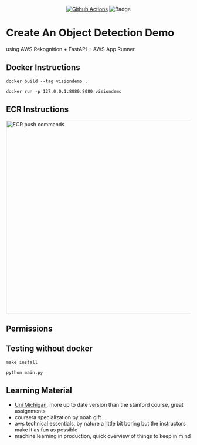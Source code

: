 <div align="center">

[![Github Actions](https://github.com/fraukecharms/fastapi_compvision/actions/workflows/main.yml/badge.svg)](https://github.com/fraukecharms/fastapi_compvision/actions/workflows/main.yml) 
![Badge](https://codebuild.eu-west-1.amazonaws.com/badges?uuid=eyJlbmNyeXB0ZWREYXRhIjoiZGx5M0JnZXNLL3NqcXpoN0xoZ1pLVURFT0U5Tmcwb3plQzU5NXBBVUE1Q1lpMHJxZHFtNTIya1BscU1EK1RkRlp2TnFUV0huUFkwKzBvdG56a1BGcDg0PSIsIml2UGFyYW1ldGVyU3BlYyI6Indva1F2ZlZuS3VlMGdWOEEiLCJtYXRlcmlhbFNldFNlcmlhbCI6MX0%3D&branch=main)

</div>

# Create An Object Detection Demo 

using AWS Rekognition + FastAPI + AWS App Runner


## Docker Instructions

`docker build --tag visiondemo .`

`docker run -p 127.0.0.1:8080:8080 visiondemo`


## ECR Instructions


<img alt="ECR push commands" width="525" src="https://user-images.githubusercontent.com/3386410/196132461-7cd7c53e-cd52-401e-972c-68fbec15937c.png">

## Permissions


## Testing without docker

`make install`

`python main.py`


## Learning Material

* [Uni Michigan](https://web.eecs.umich.edu/~justincj/teaching/eecs498/WI2022/), more up to date version than the stanford course, great assignments
* coursera specialization by noah gift
* aws technical essentials, by nature a little bit boring but the instructors make it as fun as possible
* machine learning in production, quick overview of things to keep in mind
